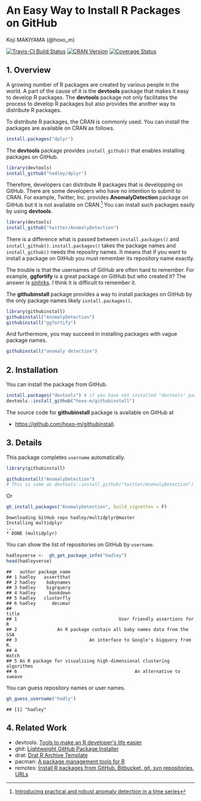 # An Easy Way to Install R Packages on GitHub
Koji MAKIYAMA (@hoxo_m)  



[![Travis-CI Build Status](https://travis-ci.org/hoxo-m/githubinstall.svg?branch=master)](https://travis-ci.org/hoxo-m/githubinstall)
[![CRAN Version](http://www.r-pkg.org/badges/version/githubinstall)](http://cran.rstudio.com/web/packages/githubinstall)
[![Coverage Status](https://coveralls.io/repos/github/hoxo-m/githubinstall/badge.svg?branch=master)](https://coveralls.io/github/hoxo-m/githubinstall?branch=master)

## 1. Overview

A growing number of R packages are created by various people in the world.
A part of the cause of it is the **devtools** package that makes it easy to develop R packages.
The **devtools** package not only facilitates the process to develop R packages but also provides the another way to distribute R packages.

To distribute R packages, the CRAN is commonly used.
You can install the packages are available on CRAN as follows.


```r
install.packages("dplyr")
```

The **devtools** package provides `install_github()` that enables installing packages on GitHub.


```r
library(devtools)
install_github("hadley/dplyr")
```

Therefore, developers can distribute R packages that is developping on GitHub.
There are some developers who have no intention to submit to CRAN.
For example, Twitter, Inc. provides **AnomalyDetection** package on GitHub but it is not available on CRAN.[^1] You can install such packages easily by using **devtools**.


```r
library(devtools)
install_github("twitter/AnomalyDetection")
```

[^1]:[Introducing practical and robust anomaly detection in a time series](https://blog.twitter.com/2015/introducing-practical-and-robust-anomaly-detection-in-a-time-series)

There is a difference what is passed between `install.packages()` and `install_github()`.
`install.packages()` takes the package names and `install_github()` needs the repositry names.
It means that if you want to install a package on GitHub you must remember its repository name exactly.

The trouble is that the usernames of GitHub are often hard to remember.
For example, **ggfortify** is a great package on GitHub but who created it?
The answer is [sinhrks](https://github.com/sinhrks/ggfortify).
I think it is difficult to remember it.

The **githubinstall** package provides a way to install packages on GitHub by the only package names likely `isntall.packages()`.


```r
library(githubinstall)
githubinstall("AnomalyDetection")
githubinstall("ggfortify")
```

And furthermore, you may succeed in installing packages with vague package names.


```r
githubinstall("anomaly detection")
```

## 2. Installation

You can install the package from GitHub.


```r
install.packages("devtools") # if you have not installed "devtools" package
devtools::install_github("hoxo-m/githubinstall")
```

The source code for **githubinstall** package is available on GitHub at

- https://github.com/hoxo-m/githubinstall.

## 3. Details

This package completes `username` automatically.


```r
library(githubinstall)
```


```r
githubinstall("AnomalyDetection")
# This is same as devtools::install_github("twitter/AnomalyDetection")
```

Or


```r
gh_install_packages("AnomalyDetection", build_vignettes = F)
```

```
Downloading GitHub repo hadley/multidplyr@master
Installing multidplyr
...
* DONE (multidplyr)
```

You can show the list of repositories on GitHub by `username`.


```r
hadleyverse <-  gh_get_package_info("hadley")
head(hadleyverse)
```

```
##   author package_name
## 1 hadley   assertthat
## 2 hadley    babynames
## 3 hadley    bigrquery
## 4 hadley     bookdown
## 5 hadley   clusterfly
## 6 hadley      decumar
##                                                                 title
## 1                                      User friendly assertions for R
## 2               An R package contain all baby names data from the SSA
## 3                           An interface to Google's bigquery from R.
## 4                                                               Watch
## 5 An R package for visualising high-dimensional clustering algorithms
## 6                                            An alternative to sweave
```

You can guess repository names or user names.


```r
gh_guess_username("hadly")
```

```
## [1] "hadley"
```

## 4. Related Work

- devtools: [Tools to make an R developer's life easier](https://github.com/hadley/devtools)
- ghit: [Lightweight GitHub Package Installer](https://github.com/cloudyr/ghit)
- drat: [Drat R Archive Template](https://github.com/eddelbuettel/drat)
- pacman: [A package management tools for R](https://github.com/trinker/pacman)
- remotes: [Install R packages from GitHub, Bitbucket, git, svn repositories, URLs](https://github.com/MangoTheCat/remotes)
